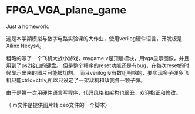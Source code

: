 # FPGA_VGA_plane_game
Just a homework.

这是本学期模拟与数字电路实验课的大作业，使用verilog硬件语言，开发板是Xilinx Nexys4。


粗略的写了一个飞机大战小游戏，mygame.v是顶层模块，用vga显示图像，并且用到了ps2接口的键盘。
但是整个程序的reset功能还是有bug，在每次reset的时候显示出来的图片可能被切割。
而且verilog没有数组啊啥的，要实现多子弹多飞机只能ctrlc+ctrlv,所以只设定了一架敌机和敌我各一颗子弹。


由于是第一次用硬件语言写程序，代码风格和架构也很丑，欢迎指正和修改。

（.m文件是提供图片转.ceo文件的一个脚本）
